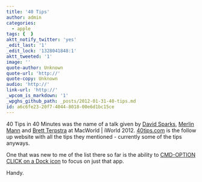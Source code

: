 ```yaml
---
title: '40 Tips'
author: admin
categories:
  - apple
tags: {  }
aktt_notify_twitter: 'yes'
_edit_last: '1'
_edit_lock: '1328041848:1'
aktt_tweeted: '1'
image: ''
quote-author: Unknown
quote-url: 'http://'
quote-copy: Unknown
audio: 'http://'
link-url: 'http://'
_wpcom_is_markdown: '1'
_wpghs_github_path: _posts/2012-01-31-40-tips.md
id: a6c6fe23-20f7-4044-8018-00e6d1bc15ce
---
```

<p>40 Tips in 40 Minutes was the name of a talk given by <a href="http://www.macsparky.com/">David Sparks</a>, <a href="http://www.merlinmann.com/">Merlin Mann</a> and <a href="http://brettterpstra.com/">Brett Terpstra</a> at MacWorld | iWorld 2012. <a href="http://40tips.com/">40tips.com</a> is the follow up website with all the tips they mentioned - currently some of the tips anyways.</p>
<p>One that was new to me of the list there so far is the ability to <a href="http://40tips.com/cmd-opt-click-dock-icon-to-focus-an-app/">CMD-OPTION CLICK on a Dock icon</a> to focus on just that app.</p>
<p>Handy.</p>
